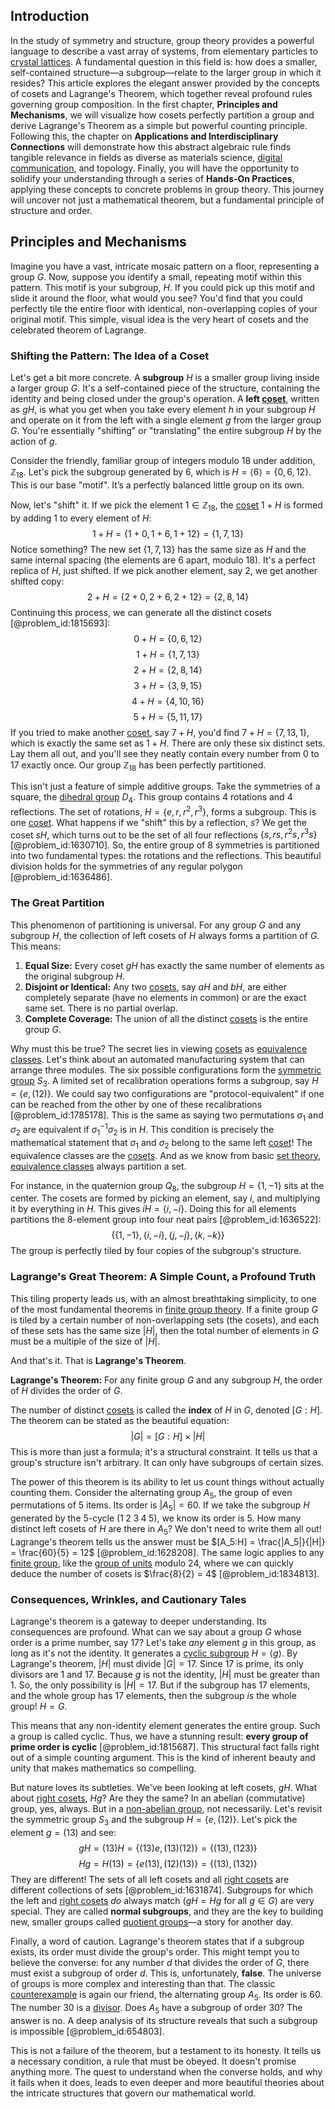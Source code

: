 ## Introduction
In the study of symmetry and structure, group theory provides a powerful language to describe a vast array of systems, from elementary particles to [crystal lattices](@article_id:147780). A fundamental question in this field is: how does a smaller, self-contained structure—a subgroup—relate to the larger group in which it resides? This article explores the elegant answer provided by the concepts of cosets and Lagrange's Theorem, which together reveal profound rules governing group composition. In the first chapter, **Principles and Mechanisms**, we will visualize how cosets perfectly partition a group and derive Lagrange's Theorem as a simple but powerful counting principle. Following this, the chapter on **Applications and Interdisciplinary Connections** will demonstrate how this abstract algebraic rule finds tangible relevance in fields as diverse as materials science, [digital communication](@article_id:274992), and topology. Finally, you will have the opportunity to solidify your understanding through a series of **Hands-On Practices**, applying these concepts to concrete problems in group theory. This journey will uncover not just a mathematical theorem, but a fundamental principle of structure and order.

## Principles and Mechanisms

Imagine you have a vast, intricate mosaic pattern on a floor, representing a group $G$. Now, suppose you identify a small, repeating motif within this pattern. This motif is your subgroup, $H$. If you could pick up this motif and slide it around the floor, what would you see? You'd find that you could perfectly tile the entire floor with identical, non-overlapping copies of your original motif. This simple, visual idea is the very heart of cosets and the celebrated theorem of Lagrange.

### Shifting the Pattern: The Idea of a Coset

Let's get a bit more concrete. A **subgroup** $H$ is a smaller group living inside a larger group $G$. It's a self-contained piece of the structure, containing the identity and being closed under the group's operation. A **left [coset](@article_id:149157)**, written as $gH$, is what you get when you take every element $h$ in your subgroup $H$ and operate on it from the left with a single element $g$ from the larger group $G$. You're essentially "shifting" or "translating" the entire subgroup $H$ by the action of $g$.

Consider the friendly, familiar group of integers modulo 18 under addition, $\mathbb{Z}_{18}$. Let's pick the subgroup generated by 6, which is $H = \langle 6 \rangle = \{0, 6, 12\}$. This is our base "motif". It’s a perfectly balanced little group on its own.

Now, let's "shift" it. If we pick the element $1 \in \mathbb{Z}_{18}$, the [coset](@article_id:149157) $1+H$ is formed by adding 1 to every element of $H$:
$$1+H = \{1+0, 1+6, 1+12\} = \{1, 7, 13\}$$
Notice something? The new set $\{1, 7, 13\}$ has the same size as $H$ and the same internal spacing (the elements are 6 apart, modulo 18). It's a perfect replica of $H$, just shifted. If we pick another element, say 2, we get another shifted copy:
$$2+H = \{2+0, 2+6, 2+12\} = \{2, 8, 14\}$$
Continuing this process, we can generate all the distinct cosets [@problem_id:1815693]:
$$0+H = \{0, 6, 12\}$$
$$1+H = \{1, 7, 13\}$$
$$2+H = \{2, 8, 14\}$$
$$3+H = \{3, 9, 15\}$$
$$4+H = \{4, 10, 16\}$$
$$5+H = \{5, 11, 17\}$$
If you tried to make another [coset](@article_id:149157), say $7+H$, you'd find $7+H = \{7, 13, 1\}$, which is exactly the same set as $1+H$. There are only these six distinct sets. Lay them all out, and you'll see they neatly contain every number from 0 to 17 exactly once. Our group $\mathbb{Z}_{18}$ has been perfectly partitioned.

This isn't just a feature of simple additive groups. Take the symmetries of a square, the [dihedral group](@article_id:143381) $D_4$. This group contains 4 rotations and 4 reflections. The set of rotations, $H = \{e, r, r^2, r^3\}$, forms a subgroup. This is one [coset](@article_id:149157). What happens if we "shift" this by a reflection, $s$? We get the coset $sH$, which turns out to be the set of all four reflections $\{s, rs, r^2s, r^3s\}$ [@problem_id:1630710]. So, the entire group of 8 symmetries is partitioned into two fundamental types: the rotations and the reflections. This beautiful division holds for the symmetries of any regular polygon [@problem_id:1636486].

### The Great Partition

This phenomenon of partitioning is universal. For any group $G$ and any subgroup $H$, the collection of left cosets of $H$ always forms a partition of $G$. This means:
1.  **Equal Size:** Every coset $gH$ has exactly the same number of elements as the original subgroup $H$.
2.  **Disjoint or Identical:** Any two [cosets](@article_id:146651), say $aH$ and $bH$, are either completely separate (have no elements in common) or are the exact same set. There is no partial overlap.
3.  **Complete Coverage:** The union of all the distinct [cosets](@article_id:146651) is the entire group $G$.

Why must this be true? The secret lies in viewing [cosets](@article_id:146651) as [equivalence classes](@article_id:155538). Let's think about an automated manufacturing system that can arrange three modules. The six possible configurations form the [symmetric group](@article_id:141761) $S_3$. A limited set of recalibration operations forms a subgroup, say $H = \{e, (12)\}$. We could say two configurations are "protocol-equivalent" if one can be reached from the other by one of these recalibrations [@problem_id:1785178]. This is the same as saying two permutations $\sigma_1$ and $\sigma_2$ are equivalent if $\sigma_1^{-1}\sigma_2$ is in $H$. This condition is precisely the mathematical statement that $\sigma_1$ and $\sigma_2$ belong to the same left [coset](@article_id:149157)! The equivalence classes are the [cosets](@article_id:146651). And as we know from basic [set theory](@article_id:137289), [equivalence classes](@article_id:155538) always partition a set.

For instance, in the quaternion group $Q_8$, the subgroup $H = \{1, -1\}$ sits at the center. The cosets are formed by picking an element, say $i$, and multiplying it by everything in $H$. This gives $iH = \{i, -i\}$. Doing this for all elements partitions the 8-element group into four neat pairs [@problem_id:1636522]:
$$\{\{1, -1\}, \{i, -i\}, \{j, -j\}, \{k, -k\}\}$$
The group is perfectly tiled by four copies of the subgroup's structure.

### Lagrange's Great Theorem: A Simple Count, a Profound Truth

This tiling property leads us, with an almost breathtaking simplicity, to one of the most fundamental theorems in [finite group theory](@article_id:146107). If a finite group $G$ is tiled by a certain number of non-overlapping sets (the cosets), and each of these sets has the same size $|H|$, then the total number of elements in $G$ must be a multiple of the size of $|H|$.

And that's it. That is **Lagrange's Theorem**.

**Lagrange's Theorem:** For any finite group $G$ and any subgroup $H$, the order of $H$ divides the order of $G$.

The number of distinct [cosets](@article_id:146651) is called the **index** of $H$ in $G$, denoted $[G:H]$. The theorem can be stated as the beautiful equation:
$$|G| = [G:H] \times |H|$$
This is more than just a formula; it's a structural constraint. It tells us that a group's structure isn't arbitrary. It can only have subgroups of certain sizes.

The power of this theorem is its ability to let us count things without actually counting them. Consider the alternating group $A_5$, the group of even permutations of 5 items. Its order is $|A_5| = 60$. If we take the subgroup $H$ generated by the 5-cycle $(1\;2\;3\;4\;5)$, we know its order is 5. How many distinct left cosets of $H$ are there in $A_5$? We don't need to write them all out! Lagrange's theorem tells us the answer must be $[A_5:H] = \frac{|A_5|}{|H|} = \frac{60}{5} = 12$ [@problem_id:1628208]. The same logic applies to any [finite group](@article_id:151262), like the [group of units](@article_id:139636) modulo 24, where we can quickly deduce the number of cosets is $\frac{8}{2} = 4$ [@problem_id:1834813].

### Consequences, Wrinkles, and Cautionary Tales

Lagrange's theorem is a gateway to deeper understanding. Its consequences are profound. What can we say about a group $G$ whose order is a prime number, say 17? Let's take *any* element $g$ in this group, as long as it's not the identity. It generates a [cyclic subgroup](@article_id:137585) $H = \langle g \rangle$. By Lagrange's theorem, $|H|$ must divide $|G|=17$. Since 17 is prime, its only divisors are 1 and 17. Because $g$ is not the identity, $|H|$ must be greater than 1. So, the only possibility is $|H|=17$. But if the subgroup has 17 elements, and the whole group has 17 elements, then the subgroup *is* the whole group! $H=G$.

This means that any non-identity element generates the entire group. Such a group is called cyclic. Thus, we have a stunning result: **every group of prime order is cyclic** [@problem_id:1815687]. This structural fact falls right out of a simple counting argument. This is the kind of inherent beauty and unity that makes mathematics so compelling.

But nature loves its subtleties. We've been looking at left cosets, $gH$. What about [right cosets](@article_id:135841), $Hg$? Are they the same? In an abelian (commutative) group, yes, always. But in a [non-abelian group](@article_id:144297), not necessarily. Let's revisit the symmetric group $S_3$ and the subgroup $H = \{e, (12)\}$. Let's pick the element $g=(13)$ and see:
$$ gH = (13)H = \{(13)e, (13)(12)\} = \{(13), (123)\} $$
$$ Hg = H(13) = \{e(13), (12)(13)\} = \{(13), (132)\} $$
They are different! The sets of all left cosets and all [right cosets](@article_id:135841) are different collections of sets [@problem_id:1631874]. Subgroups for which the left and [right cosets](@article_id:135841) *do* always match ($gH = Hg$ for all $g \in G$) are very special. They are called **normal subgroups**, and they are the key to building new, smaller groups called [quotient groups](@article_id:144619)—a story for another day.

Finally, a word of caution. Lagrange's theorem states that if a subgroup exists, its order must divide the group's order. This might tempt you to believe the converse: for any number $d$ that divides the order of $G$, there must exist a subgroup of order $d$. This is, unfortunately, **false**. The universe of groups is more complex and interesting than that. The classic [counterexample](@article_id:148166) is again our friend, the alternating group $A_5$. Its order is 60. The number 30 is a [divisor](@article_id:187958). Does $A_5$ have a subgroup of order 30? The answer is no. A deep analysis of its structure reveals that such a subgroup is impossible [@problem_id:654803].

This is not a failure of the theorem, but a testament to its honesty. It tells us a necessary condition, a rule that must be obeyed. It doesn't promise anything more. The quest to understand when the converse holds, and why it fails when it does, leads to even deeper and more beautiful theories about the intricate structures that govern our mathematical world.